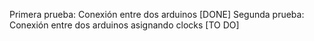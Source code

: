Primera prueba: Conexión entre dos arduinos [DONE]
Segunda prueba: Conexión entre dos arduinos asignando clocks [TO DO]
